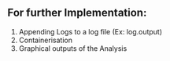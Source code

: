 ## For further Implementation:

1) Appending Logs to a log file (Ex: log.output)
2) Containerisation
3) Graphical outputs of the Analysis
